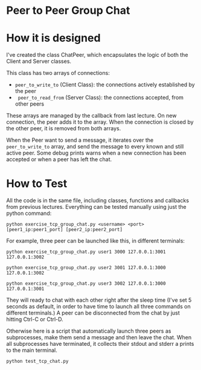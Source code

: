 

# Peer to Peer Group Chat

# How it is designed
I've created the class ChatPeer, which encapsulates the logic of both the Client and Server classes. 

This class has two arrays of connections: 
- ```peer_to_write_to``` (Client Class): the connections actively established by the peer
- ``` peer_to_read_from``` (Server Class): the connections accepted, from other peers

These arrays are managed by the callback from last lecture. 
On new connection, the peer adds it to the array. 
When the connection is closed by the other peer, it is removed from both arrays.

When the Peer want to send a message, it iterates over the ```peer_to_write_to``` array, and send the message to every known and still active peer. 
Some debug prints warns when a new connection has been accepted or when a peer has left the chat. 

# How to Test
All the code is in the same file, including classes, functions and callbacks from previous lectures.
Everything can be tested manually using just the python command: 

```
python exercise_tcp_group_chat.py <username> <port> [peer1_ip:peer1_port] [peer2_ip:peer2_port]
```

For example, three peer can be launched like this, in different terminals: 

``` 
python exercise_tcp_group_chat.py user1 3000 127.0.0.1:3001 127.0.0.1:3002

python exercise_tcp_group_chat.py user2 3001 127.0.0.1:3000 127.0.0.1:3002

python exercise_tcp_group_chat.py user3 3002 127.0.0.1:3000 127.0.0.1:3001 
```

They will ready to chat with each other right after the sleep time (I've set 5 seconds as default, in order to have time to launch all three commands on different terminals.)
A peer can be disconnected from the chat by just hitting Ctrl-C or Ctrl-D.

Otherwise here is a script that automatically launch three peers as subprocesses, make them send a message and then leave the chat. When all subprocesses have terminated, it collects their stdout and stderr a prints to the main terminal.

```
python test_tcp_chat.py 
```